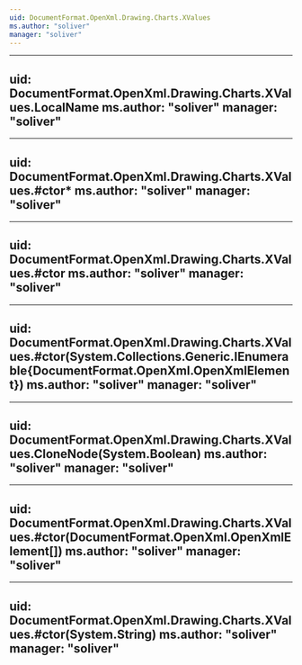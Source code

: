 ```yaml
---
uid: DocumentFormat.OpenXml.Drawing.Charts.XValues
ms.author: "soliver"
manager: "soliver"
---
```


---
uid: DocumentFormat.OpenXml.Drawing.Charts.XValues.LocalName
ms.author: "soliver"
manager: "soliver"
---

---
uid: DocumentFormat.OpenXml.Drawing.Charts.XValues.#ctor*
ms.author: "soliver"
manager: "soliver"
---

---
uid: DocumentFormat.OpenXml.Drawing.Charts.XValues.#ctor
ms.author: "soliver"
manager: "soliver"
---

---
uid: DocumentFormat.OpenXml.Drawing.Charts.XValues.#ctor(System.Collections.Generic.IEnumerable{DocumentFormat.OpenXml.OpenXmlElement})
ms.author: "soliver"
manager: "soliver"
---

---
uid: DocumentFormat.OpenXml.Drawing.Charts.XValues.CloneNode(System.Boolean)
ms.author: "soliver"
manager: "soliver"
---

---
uid: DocumentFormat.OpenXml.Drawing.Charts.XValues.#ctor(DocumentFormat.OpenXml.OpenXmlElement[])
ms.author: "soliver"
manager: "soliver"
---

---
uid: DocumentFormat.OpenXml.Drawing.Charts.XValues.#ctor(System.String)
ms.author: "soliver"
manager: "soliver"
---
